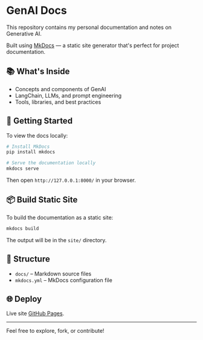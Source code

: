 # GenAI Docs

This repository contains my personal documentation and notes on Generative AI.

Built using [MkDocs](https://www.mkdocs.org/) — a static site generator that's perfect for project documentation.

## 📚 What's Inside

- Concepts and components of GenAI  
- LangChain, LLMs, and prompt engineering  
- Tools, libraries, and best practices  

## 🚀 Getting Started

To view the docs locally:

```bash
# Install MkDocs
pip install mkdocs

# Serve the documentation locally
mkdocs serve
```

Then open `http://127.0.0.1:8000/` in your browser.

## 📦 Build Static Site

To build the documentation as a static site:

```bash
mkdocs build
```

The output will be in the `site/` directory.

## 📁 Structure

- `docs/` – Markdown source files  
- `mkdocs.yml` – MkDocs configuration file  

## 🌐 Deploy

Live site [GitHub Pages](https://nikhillad01.github.io/genai-docs/).

---

Feel free to explore, fork, or contribute!
